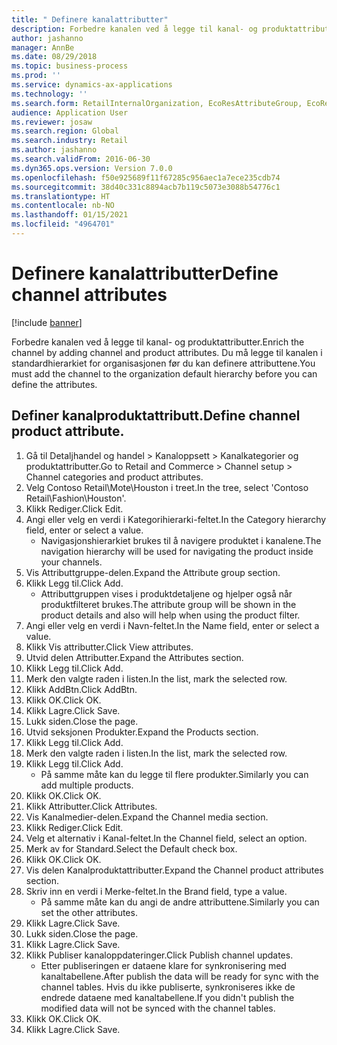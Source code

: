 ```yaml
---
title: " Definere kanalattributter"
description: Forbedre kanalen ved å legge til kanal- og produktattributter.
author: jashanno
manager: AnnBe
ms.date: 08/29/2018
ms.topic: business-process
ms.prod: ''
ms.service: dynamics-ax-applications
ms.technology: ''
ms.search.form: RetailInternalOrganization, EcoResAttributeGroup, EcoResAttributeGroupAttribute, RetailAddChannelItems, RetailCatalogProductAttributeValue, RetailMedia
audience: Application User
ms.reviewer: josaw
ms.search.region: Global
ms.search.industry: Retail
ms.author: jashanno
ms.search.validFrom: 2016-06-30
ms.dyn365.ops.version: Version 7.0.0
ms.openlocfilehash: f50e925689f11f67285c956aec1a7ece235cdb74
ms.sourcegitcommit: 38d40c331c8894acb7b119c5073e3088b54776c1
ms.translationtype: HT
ms.contentlocale: nb-NO
ms.lasthandoff: 01/15/2021
ms.locfileid: "4964701"
---
```

# <a name="define-channel-attributes"></a><span data-ttu-id="fefb6-103"> Definere kanalattributter</span><span class="sxs-lookup"><span data-stu-id="fefb6-103">Define channel attributes</span></span>

[!include [banner](../includes/banner.md)]

<span data-ttu-id="fefb6-104">Forbedre kanalen ved å legge til kanal- og produktattributter.</span><span class="sxs-lookup"><span data-stu-id="fefb6-104">Enrich the channel by adding channel and product attributes.</span></span> <span data-ttu-id="fefb6-105">Du må legge til kanalen i standardhierarkiet for organisasjonen før du kan definere attributtene.</span><span class="sxs-lookup"><span data-stu-id="fefb6-105">You must add the channel to the organization default hierarchy before you can define the attributes.</span></span>


## <a name="define-channel-product-attribute"></a><span data-ttu-id="fefb6-106">Definer kanalproduktattributt.</span><span class="sxs-lookup"><span data-stu-id="fefb6-106">Define channel product attribute.</span></span>
1. <span data-ttu-id="fefb6-107">Gå til Detaljhandel og handel > Kanaloppsett > Kanalkategorier og produktattributter.</span><span class="sxs-lookup"><span data-stu-id="fefb6-107">Go to Retail and Commerce > Channel setup > Channel categories and product attributes.</span></span>
2. <span data-ttu-id="fefb6-108">Velg Contoso Retail\Mote\Houston i treet.</span><span class="sxs-lookup"><span data-stu-id="fefb6-108">In the tree, select 'Contoso Retail\Fashion\Houston'.</span></span>
3. <span data-ttu-id="fefb6-109">Klikk Rediger.</span><span class="sxs-lookup"><span data-stu-id="fefb6-109">Click Edit.</span></span>
4. <span data-ttu-id="fefb6-110">Angi eller velg en verdi i Kategorihierarki-feltet.</span><span class="sxs-lookup"><span data-stu-id="fefb6-110">In the Category hierarchy field, enter or select a value.</span></span>
    * <span data-ttu-id="fefb6-111">Navigasjonshierarkiet brukes til å navigere produktet i kanalene.</span><span class="sxs-lookup"><span data-stu-id="fefb6-111">The navigation hierarchy will be used for navigating the product inside your channels.</span></span>  
5. <span data-ttu-id="fefb6-112">Vis Attributtgruppe-delen.</span><span class="sxs-lookup"><span data-stu-id="fefb6-112">Expand the Attribute group section.</span></span>
6. <span data-ttu-id="fefb6-113">Klikk Legg til.</span><span class="sxs-lookup"><span data-stu-id="fefb6-113">Click Add.</span></span>
    * <span data-ttu-id="fefb6-114">Attributtgruppen vises i produktdetaljene og hjelper også når produktfilteret brukes.</span><span class="sxs-lookup"><span data-stu-id="fefb6-114">The attribute group will be shown in the product details and also will help when using the product filter.</span></span>  
7. <span data-ttu-id="fefb6-115">Angi eller velg en verdi i Navn-feltet.</span><span class="sxs-lookup"><span data-stu-id="fefb6-115">In the Name field, enter or select a value.</span></span>
8. <span data-ttu-id="fefb6-116">Klikk Vis attributter.</span><span class="sxs-lookup"><span data-stu-id="fefb6-116">Click View attributes.</span></span>
9. <span data-ttu-id="fefb6-117">Utvid delen Attributter.</span><span class="sxs-lookup"><span data-stu-id="fefb6-117">Expand the Attributes section.</span></span>
10. <span data-ttu-id="fefb6-118">Klikk Legg til.</span><span class="sxs-lookup"><span data-stu-id="fefb6-118">Click Add.</span></span>
11. <span data-ttu-id="fefb6-119">Merk den valgte raden i listen.</span><span class="sxs-lookup"><span data-stu-id="fefb6-119">In the list, mark the selected row.</span></span>
12. <span data-ttu-id="fefb6-120">Klikk AddBtn.</span><span class="sxs-lookup"><span data-stu-id="fefb6-120">Click AddBtn.</span></span>
13. <span data-ttu-id="fefb6-121">Klikk OK.</span><span class="sxs-lookup"><span data-stu-id="fefb6-121">Click OK.</span></span>
14. <span data-ttu-id="fefb6-122">Klikk Lagre.</span><span class="sxs-lookup"><span data-stu-id="fefb6-122">Click Save.</span></span>
15. <span data-ttu-id="fefb6-123">Lukk siden.</span><span class="sxs-lookup"><span data-stu-id="fefb6-123">Close the page.</span></span>
16. <span data-ttu-id="fefb6-124">Utvid seksjonen Produkter.</span><span class="sxs-lookup"><span data-stu-id="fefb6-124">Expand the Products section.</span></span>
17. <span data-ttu-id="fefb6-125">Klikk Legg til.</span><span class="sxs-lookup"><span data-stu-id="fefb6-125">Click Add.</span></span>
18. <span data-ttu-id="fefb6-126">Merk den valgte raden i listen.</span><span class="sxs-lookup"><span data-stu-id="fefb6-126">In the list, mark the selected row.</span></span>
19. <span data-ttu-id="fefb6-127">Klikk Legg til.</span><span class="sxs-lookup"><span data-stu-id="fefb6-127">Click Add.</span></span>
    * <span data-ttu-id="fefb6-128">På samme måte kan du legge til flere produkter.</span><span class="sxs-lookup"><span data-stu-id="fefb6-128">Similarly you can add multiple products.</span></span>  
20. <span data-ttu-id="fefb6-129">Klikk OK.</span><span class="sxs-lookup"><span data-stu-id="fefb6-129">Click OK.</span></span>
21. <span data-ttu-id="fefb6-130">Klikk Attributter.</span><span class="sxs-lookup"><span data-stu-id="fefb6-130">Click Attributes.</span></span>
22. <span data-ttu-id="fefb6-131">Vis Kanalmedier-delen.</span><span class="sxs-lookup"><span data-stu-id="fefb6-131">Expand the Channel media section.</span></span>
23. <span data-ttu-id="fefb6-132">Klikk Rediger.</span><span class="sxs-lookup"><span data-stu-id="fefb6-132">Click Edit.</span></span>
24. <span data-ttu-id="fefb6-133">Velg et alternativ i Kanal-feltet.</span><span class="sxs-lookup"><span data-stu-id="fefb6-133">In the Channel field, select an option.</span></span>
25. <span data-ttu-id="fefb6-134">Merk av for Standard.</span><span class="sxs-lookup"><span data-stu-id="fefb6-134">Select the Default check box.</span></span>
26. <span data-ttu-id="fefb6-135">Klikk OK.</span><span class="sxs-lookup"><span data-stu-id="fefb6-135">Click OK.</span></span>
27. <span data-ttu-id="fefb6-136">Vis delen Kanalproduktattributter.</span><span class="sxs-lookup"><span data-stu-id="fefb6-136">Expand the Channel product attributes section.</span></span>
28. <span data-ttu-id="fefb6-137">Skriv inn en verdi i Merke-feltet.</span><span class="sxs-lookup"><span data-stu-id="fefb6-137">In the Brand field, type a value.</span></span>
    * <span data-ttu-id="fefb6-138">På samme måte kan du angi de andre attributtene.</span><span class="sxs-lookup"><span data-stu-id="fefb6-138">Similarly you can set the other attributes.</span></span>  
29. <span data-ttu-id="fefb6-139">Klikk Lagre.</span><span class="sxs-lookup"><span data-stu-id="fefb6-139">Click Save.</span></span>
30. <span data-ttu-id="fefb6-140">Lukk siden.</span><span class="sxs-lookup"><span data-stu-id="fefb6-140">Close the page.</span></span>
31. <span data-ttu-id="fefb6-141">Klikk Lagre.</span><span class="sxs-lookup"><span data-stu-id="fefb6-141">Click Save.</span></span>
32. <span data-ttu-id="fefb6-142">Klikk Publiser kanaloppdateringer.</span><span class="sxs-lookup"><span data-stu-id="fefb6-142">Click Publish channel updates.</span></span>
    * <span data-ttu-id="fefb6-143">Etter publiseringen er dataene klare for synkronisering med kanaltabellene.</span><span class="sxs-lookup"><span data-stu-id="fefb6-143">After publish the data will be ready for sync with the channel tables.</span></span> <span data-ttu-id="fefb6-144">Hvis du ikke publiserte, synkroniseres ikke de endrede dataene med kanaltabellene.</span><span class="sxs-lookup"><span data-stu-id="fefb6-144">If you didn't publish the modified data will not be synced with the channel tables.</span></span>  
33. <span data-ttu-id="fefb6-145">Klikk OK.</span><span class="sxs-lookup"><span data-stu-id="fefb6-145">Click OK.</span></span>
34. <span data-ttu-id="fefb6-146">Klikk Lagre.</span><span class="sxs-lookup"><span data-stu-id="fefb6-146">Click Save.</span></span>

